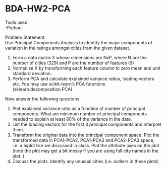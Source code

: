 # BDA-HW2-PCA
Tools used:  
-Python  

Problem Statement:  
Use Principal Components Analysis to identify the major components of variation in the ratings amongst cities from the given dataset.  
1. Form a data matrix X whose dimensions are NxP, where N are the number of cities (329) and P are the
number of features (9)  
2. Normalize X by transforming each feature column to zero mean and unit standard deviation.  
3. Perform PCA and calculate explained variance ratios, loading vectors etc. You may use scikit-learn’s PCA functions (sklearn.decomposition.PCA)  
  
Now answer the following questions  
1. Plot explained variance ratio as a function of number of principal components. What are minimum number of principal components needed to explain at least 80% of the variance in the data.  
2. List the loading vectors for the first 3 principal components and interpret them.  
3. Transform the original data into the principal component space. Plot the transformed data in PCA1-PCA2, PCA1-PCA3 and PCA2-PCA3 space, i.e. a biplot like we discussed in class. Plot the attribute axes on the plot (note the plot may get a bit messy if you are using full city names in the plot. )  
4. Discuss the plots. Identify any unusual cities (i.e. outliers in these plots) 
